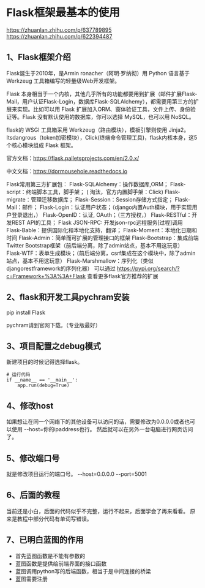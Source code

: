 # Flask框架最基本的使用
https://zhuanlan.zhihu.com/p/637789895
https://zhuanlan.zhihu.com/p/622394487

## 1、Flask框架介绍
Flask诞生于2010年，是Armin ronacher（阿明·罗纳彻）用 Python 语言基于 Werkzeug 工具箱编写的轻量级Web开发框架。

Flask 本身相当于一个内核，其他几乎所有的功能都要用到扩展（邮件扩展Flask-Mail，用户认证Flask-Login，数据库Flask-SQLAlchemy），都需要用第三方的扩展来实现。比如可以用 Flask 扩展加入ORM、窗体验证工具，文件上传、身份验证等。Flask 没有默认使用的数据库，你可以选择 MySQL，也可以用 NoSQL。

flask的 WSGI 工具箱采用 Werkzeug（路由模块），模板引擎则使用 Jinja2。Itsdangrous（token加密模块），Click(终端命令管理工具)，flask内核本身，这5个核心模块组成 Flask 框架。

官方文档：https://flask.palletsprojects.com/en/2.0.x/

中文文档：https://dormousehole.readthedocs.io

Flask常用第三方扩展包：
Flask-SQLAlchemy：操作数据库,ORM；
Flask-script：终端脚本工具，脚手架； ( 淘汰，官方内置脚手架：Click)
Flask-migrate：管理迁移数据库；
Flask-Session：Session存储方式指定；
Flask-Mail：邮件；
Flask-Login：认证用户状态；（django内置Auth模块，用于实现用户登录退出，）
Flask-OpenID：认证, OAuth；（三方授权，）
Flask-RESTful：开发REST API的工具；
Flask JSON-RPC: 开发json-rpc远程服务[过程]调用
Flask-Bable：提供国际化和本地化支持，翻译；
Flask-Moment：本地化日期和时间
Flask-Admin：简单而可扩展的管理接口的框架
Flask-Bootstrap：集成前端Twitter Bootstrap框架（前后端分离，除了admin站点，基本不用这玩意）
Flask-WTF：表单生成模块；（前后端分离，csrf集成在这个模块中，除了admin站点，基本不用这玩意）
Flask-Marshmallow：序列化（类似djangorestframework的序列化器）
可以通过 https://pypi.org/search/?c=Framework+%3A%3A+Flask 查看更多flask官方推荐的扩展

## 2、flask和开发工具pychram安装
pip install Flask

pychram请到官网下载。（专业版最好）

## 3、项目配置之debug模式
新建项目的时候记得选择flask。
```
# 运行代码
if __name__ == '__main__':
    app.run(debug=True)
```

## 4、修改host
如果想让在同一个网络下的其他设备可以访问的话，需要修改为0.0.0.0或者也可以使用 --host=你的ipaddress也行。
然后就可以在另外一台电脑进行网页访问了。

## 5、修改端口号
就是修改项目运行的端口号。
--host=0.0.0.0 --port=5001

## 6、后面的教程
当前还是小白，后面的代码似乎不完整，运行不起来，后面学会了再来看看。
原来是教程中部分代码有单词写错误。

## 7、已明白蓝图的作用
- 首先蓝图函数是不能有参数的
- 蓝图函数是提供给前端界面的接口函数
- 蓝图调用python写的后端函数，相当于是中间连接的桥梁
- 蓝图需要注册

